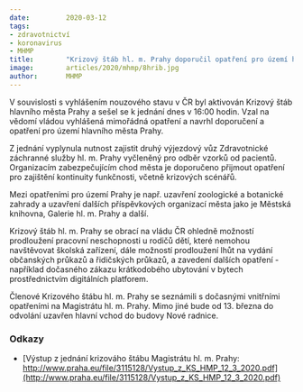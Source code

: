 ```yaml
---
date:         2020-03-12 
tags:         
- zdravotnictví 
- koronavirus 
- MHMP
title:        "Krizový štáb hl. m. Prahy doporučil opatření pro území hl. m. Prahy"
image: 	      articles/2020/mhmp/8hrib.jpg
author:       MHMP
---
```


V souvislosti s vyhlášením nouzového stavu v ČR byl aktivován Krizový štáb hlavního města Prahy a sešel se k jednání dnes v 16:00 hodin. Vzal na vědomí vládou vyhlášená mimořádná opatření a navrhl doporučení a opatření pro území hlavního města Prahy.

Z jednání vyplynula nutnost zajistit druhý výjezdový vůz Zdravotnické záchranné služby hl. m. Prahy vyčleněný pro odběr vzorků od pacientů. Organizacím zabezpečujícím chod města je doporučeno přijmout opatření pro zajištění kontinuity funkčnosti, včetně krizových scénářů.

Mezi opatřeními pro území Prahy je např. uzavření zoologické a botanické zahrady a uzavření dalších příspěvkových organizací města jako je Městská knihovna, Galerie hl. m. Prahy a další.

Krizový štáb hl. m. Prahy se obrací na vládu ČR ohledně možností prodloužení pracovní neschopnosti u rodičů dětí, které nemohou navštěvovat školská zařízení, dále možností prodloužení lhůt na vydání občanských průkazů a řidičských průkazů, a zavedení dalších opatření - například dočasného zákazu krátkodobého ubytování v bytech prostřednictvím digitálních platforem.

Členové Krizového štábu hl. m. Prahy se seznámili s dočasnými vnitřními opatřeními na Magistrátu hl. m. Prahy. Mimo jiné bude od 13. března do odvolání uzavřen hlavní vchod do budovy Nové radnice.

### Odkazy 

* [Výstup z jednání krizováho štábu Magistrátu hl. m. Prahy: http://www.praha.eu/file/3115128/Vystup_z_KS_HMP_12_3_2020.pdf](http://www.praha.eu/file/3115128/Vystup_z_KS_HMP_12_3_2020.pdf)

